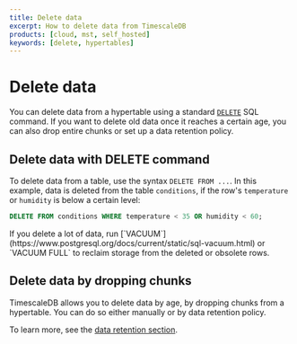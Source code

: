 ```yaml
---
title: Delete data
excerpt: How to delete data from TimescaleDB
products: [cloud, mst, self_hosted]
keywords: [delete, hypertables]
---
```


# Delete data

You can delete data from a hypertable using a standard
[`DELETE`][postgres-delete] SQL command. If you want to delete old data once it
reaches a certain age, you can also drop entire chunks or set up a data
retention policy.

## Delete data with DELETE command

To delete data from a table, use the syntax `DELETE FROM ...`. In this example,
data is deleted from the table `conditions`, if the row's `temperature` or
`humidity` is below a certain level:

```sql
DELETE FROM conditions WHERE temperature < 35 OR humidity < 60;
```

<Highlight type="important">
If you delete a lot of data, run
[`VACUUM`](https://www.postgresql.org/docs/current/static/sql-vacuum.html) or
`VACUUM FULL` to reclaim storage from the deleted or obsolete rows.
</Highlight>

## Delete data by dropping chunks

TimescaleDB allows you to delete data by age, by dropping chunks from a
hypertable. You can do so either manually or by data retention policy.

To learn more, see the [data retention section][data-retention].

[data-retention]: /timescaledb/:currentVersion:/how-to-guides/data-retention/
[postgres-delete]: https://www.postgresql.org/docs/current/static/sql-delete.html
